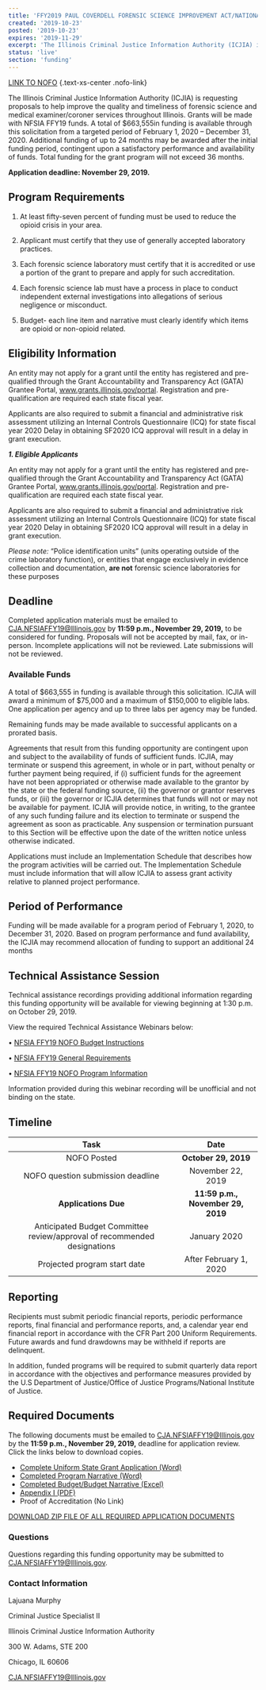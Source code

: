 ```yaml
---
title: 'FFY2019 PAUL COVERDELL FORENSIC SCIENCE IMPROVEMENT ACT/NATIONAL FORENSIC SCIENCE IMPROVEMENT ACT (NFSIA)'
created: '2019-10-23'
posted: '2019-10-23'
expires: '2019-11-29'
excerpt: 'The Illinois Criminal Justice Information Authority (ICJIA) is requesting proposals to help improve the quality and timeliness of forensic science and medical examiner/coroner services throughout Illinois. Grants will be made with NFSIA FFY19 funds. A total of $663,555in funding is available through this solicitation from a targeted period of February 1, 2020 – December 31, 2020. Additional funding of up to 24 months may be awarded after the initial funding period, contingent upon a satisfactory performance and availability of funds. Total funding for the grant program will not exceed 36 months.'
status: 'live'
section: 'funding'
---
```


[LINK TO NOFO](NFSIAFFY19NOFO.pdf) {.text-xs-center .nofo-link}

The Illinois Criminal Justice Information Authority (ICJIA) is requesting proposals to help improve the quality and timeliness of forensic science and medical examiner/coroner services throughout Illinois. Grants will be made with NFSIA FFY19 funds. A total of $663,555in funding is available through this solicitation from a targeted period of February 1, 2020 – December 31, 2020. Additional funding of up to 24 months may be awarded after the initial funding period, contingent upon a satisfactory performance and availability of funds. Total funding for the grant program will not exceed 36 months.

**Application deadline: November 29, 2019.**

## Program Requirements

1.  At least fifty-seven percent of funding must be used to reduce the opioid crisis in your area.

2.  Applicant must certify that they use of generally accepted laboratory practices.

3.  Each forensic science laboratory must certify that it is accredited or use a portion of the grant to prepare and apply for such accreditation.

4.  Each forensic science lab must have a process in place to conduct independent external investigations into allegations of serious negligence or misconduct.

5.  Budget- each line item and narrative must clearly identify which items are opioid or non-opioid related.

## Eligibility Information

An entity may not apply for a grant until the entity has registered and pre-qualified through the Grant Accountability and Transparency Act (GATA) Grantee Portal, www.grants.illinois.gov/portal. Registration and pre-qualification are required each state fiscal year.

Applicants are also required to submit a financial and administrative risk assessment utilizing an Internal Controls Questionnaire (ICQ) for state fiscal year 2020 Delay in obtaining SF2020 ICQ approval will result in a delay in grant execution.

**_1. Eligible Applicants_**

An entity may not apply for a grant until the entity has registered and pre-qualified through the Grant Accountability and Transparency Act (GATA) Grantee Portal, www.grants.illinois.gov/portal. Registration and pre-qualification are required each state fiscal year.

Applicants are also required to submit a financial and administrative risk assessment utilizing an Internal Controls Questionnaire (ICQ) for state fiscal year 2020 Delay in obtaining SF2020 ICQ approval will result in a delay in grant execution.

_Please note:_ “Police identification units” (units operating outside of the crime laboratory function), or entities that engage exclusively in evidence collection and documentation, **are not** forensic science laboratories for these purposes

## Deadline

Completed application materials must be emailed to CJA.NFSIAFFY19@Illinois.gov by **11:59 p.m., November 29, 2019,** to be considered for funding. Proposals will not be accepted by mail, fax, or in-person. Incomplete applications will not be reviewed. Late submissions will not be reviewed.

### Available Funds

A total of $663,555 in funding is available through this solicitation. ICJIA will award a minimum of $75,000 and a maximum of $150,000 to eligible labs. One application per agency and up to three labs per agency may be funded.

Remaining funds may be made available to successful applicants on a prorated basis.

Agreements that result from this funding opportunity are contingent upon and subject to the availability of funds of sufficient funds. ICJIA, may terminate or suspend this agreement, in whole or in part, without penalty or further payment being required, if (i) sufficient funds for the agreement have not been appropriated or otherwise made available to the grantor by the state or the federal funding source, (ii) the governor or grantor reserves funds, or (iii) the governor or ICJIA determines that funds will not or may not be available for payment. ICJIA will provide notice, in writing, to the grantee of any such funding failure and its election to terminate or suspend the agreement as soon as practicable. Any suspension or termination pursuant to this Section will be effective upon the date of the written notice unless otherwise indicated.

Applications must include an Implementation Schedule that describes how the program activities will be carried out. The Implementation Schedule must include information that will allow ICJIA to assess grant activity relative to planned project performance.

## Period of Performance

Funding will be made available for a program period of February 1, 2020, to December 31, 2020. Based on program performance and fund availability, the ICJIA may recommend allocation of funding to support an additional 24 months

## Technical Assistance Session

Technical assistance recordings providing additional information regarding this funding opportunity will be available for viewing beginning at 1:30 p.m. on October 29, 2019.

View the required Technical Assistance Webinars below:

• [NFSIA FFY19 NOFO Budget Instructions](https://www.youtube.com/watch?v=bAenkSUsMVw&feature=youtu.be)

• [NFSIA FFY19 General Requirements](https://www.youtube.com/watch?v=6QY4hZFuXcY&feature=youtu.be)

• [NFSIA FFY19 NOFO Program Information](https://www.youtube.com/watch?v=in7aa5_Olco&feature=youtu.be)

Information provided during this webinar recording will be unofficial and not binding on the state.

## Timeline

|                                   Task                                   |               Date                |
| :----------------------------------------------------------------------: | :-------------------------------: |
|                               NOFO Posted                                |       **October 29, 2019**        |
|                    NOFO question submission deadline                     |         November 22, 2019         |
|                           **Applications Due**                           | **11:59 p.m., November 29, 2019** |
| Anticipated Budget Committee review/approval of recommended designations |           January 2020            |
|                       Projected program start date                       |      After February 1, 2020       |

## Reporting

Recipients must submit periodic financial reports, periodic performance reports, final financial and performance reports, and, a calendar year end financial report in accordance with the CFR Part 200 Uniform Requirements. Future awards and fund drawdowns may be withheld if reports are delinquent.

In addition, funded programs will be required to submit quarterly data report in accordance with the objectives and performance measures provided by the U.S Department of Justice/Office of Justice Programs/National Institute of Justice.

## Required Documents

The following documents must be emailed to CJA.NFSIAFFY19@Illinois.gov by the **11:59 p.m., November 29, 2019,** deadline for application review. Click the links below to download copies.

- [Complete Uniform State Grant Application (Word)](NFSIAFFY19Application.docx)
- [Completed Program Narrative (Word)](NFSIAFFY19ProgramNarrative.docx)
- [Completed Budget/Budget Narrative (Excel)](NFSIAFFY19Budget.xlsx)
- [Appendix I (PDF)](AppendixI.PDF)
- Proof of Accreditation (No Link)

[DOWNLOAD ZIP FILE OF ALL REQUIRED APPLICATION DOCUMENTS](NFSIAFFY19Zip.zip)

### Questions

Questions regarding this funding opportunity may be submitted to CJA.NFSIAFFY19@Illinois.gov.

### Contact Information

Lajuana Murphy

Criminal Justice Specialist II

Illinois Criminal Justice Information Authority

300 W. Adams, STE 200

Chicago, IL 60606

CJA.NFSIAFFY19@Illinois.gov
